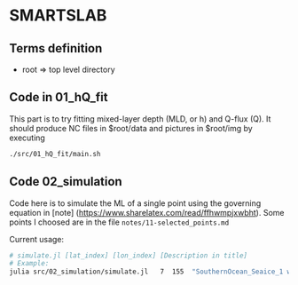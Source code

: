 # SMARTSLAB

## Terms definition
- root => top level directory

## Code in 01\_hQ\_fit
This part is to try fitting mixed-layer depth (MLD, or h) and Q-flux (Q). It should produce NC files in $root/data and pictures in $root/img by executing 

```bash
./src/01_hQ_fit/main.sh

```


## Code 02\_simulation
Code here is to simulate the ML of a single point using the governing equation in [note] (https://www.sharelatex.com/read/ffhwmpjxwbht). Some points I choosed are in the file `notes/11-selected_points.md`

Current usage: 
```bash
# simulate.jl [lat_index] [lon_index] [Description in title]
# Example:
julia src/02_simulation/simulate.jl   7  155  "SouthernOcean_Seaice_1 where sea ice exists"

```


